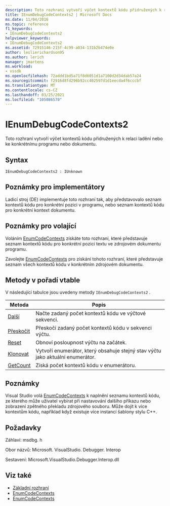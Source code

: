 ```yaml
---
description: Toto rozhraní vytvoří výčet kontextů kódu přidružených k relaci ladění nebo ke konkrétnímu programu nebo dokumentu.
title: IEnumDebugCodeContexts2 | Microsoft Docs
ms.date: 11/04/2016
ms.topic: reference
f1_keywords:
- IEnumDebugCodeContexts2
helpviewer_keywords:
- IEnumDebugCodeContexts2
ms.assetid: 72915146-215f-4c99-a034-131b2b474e0e
author: leslierichardson95
ms.author: lerich
manager: jmartens
ms.workload:
- vssdk
ms.openlocfilehash: 72addd1bd5a71f8d6051d1a7100d2d34dab57a24
ms.sourcegitcommit: f2916d8fd296b92cc402597d1d1eecda4f6cccbf
ms.translationtype: MT
ms.contentlocale: cs-CZ
ms.lasthandoff: 03/25/2021
ms.locfileid: "105086570"
---
```

# <a name="ienumdebugcodecontexts2"></a>IEnumDebugCodeContexts2
Toto rozhraní vytvoří výčet kontextů kódu přidružených k relaci ladění nebo ke konkrétnímu programu nebo dokumentu.

## <a name="syntax"></a>Syntax

```
IEnumDebugCodeContexts2 : IUnknown
```

## <a name="notes-for-implementers"></a>Poznámky pro implementátory
 Ladicí stroj (DE) implementuje toto rozhraní tak, aby představovalo seznam kontextů kódu pro konkrétní pozici v programu, nebo seznam kontextů kódu pro konkrétní kontext dokumentu.

## <a name="notes-for-callers"></a>Poznámky pro volající
 Voláním [EnumCodeContexts](../../../extensibility/debugger/reference/idebugprogram2-enumcodecontexts.md) získáte toto rozhraní, které představuje seznam kontextů kódu pro konkrétní pozici textu ve zdrojovém dokumentu programu.

 Zavolejte [EnumCodeContexts](../../../extensibility/debugger/reference/idebugdocumentcontext2-enumcodecontexts.md) pro získání tohoto rozhraní, které představuje seznam všech kontextů kódu v konkrétním zdrojovém dokumentu.

## <a name="methods-in-vtable-order"></a>Metody v pořadí vtable
 V následující tabulce jsou uvedeny metody `IEnumDebugCodeContexts2` .

|Metoda|Popis|
|------------|-----------------|
|[Další](../../../extensibility/debugger/reference/ienumdebugcodecontexts2-next.md)|Načte zadaný počet kontextů kódu ve výčtové sekvenci.|
|[Přeskočit](../../../extensibility/debugger/reference/ienumdebugcodecontexts2-skip.md)|Přeskočí zadaný počet kontextů kódu v sekvenci výčtu.|
|[Reset](../../../extensibility/debugger/reference/ienumdebugcodecontexts2-reset.md)|Obnoví posloupnost výčtu na začátek.|
|[Klonovat](../../../extensibility/debugger/reference/ienumdebugcodecontexts2-clone.md)|Vytvoří enumerátor, který obsahuje stejný stav výčtu jako aktuální enumerátor.|
|[GetCount](../../../extensibility/debugger/reference/ienumdebugcodecontexts2-getcount.md)|Získá počet kontextů kódu v enumerátoru.|

## <a name="remarks"></a>Poznámky
 Visual Studio volá [EnumCodeContexts](../../../extensibility/debugger/reference/idebugprogram2-enumcodecontexts.md) k naplnění seznamu kontextů kódu, ze kterého může uživatel vybírat při nastavování dalšího příkazu nebo zobrazení zpětného překladu zdrojového souboru. Může dojít k více kontextům kódu, například když existuje více instancí šablony stylu C++.

## <a name="requirements"></a>Požadavky
 Záhlaví: msdbg. h

 Obor názvů: Microsoft. VisualStudio. Debugger. Interop

 Sestavení: Microsoft.VisualStudio.Debugger.Interop.dll

## <a name="see-also"></a>Viz také
- [Základní rozhraní](../../../extensibility/debugger/reference/core-interfaces.md)
- [EnumCodeContexts](../../../extensibility/debugger/reference/idebugprogram2-enumcodecontexts.md)
- [EnumCodeContexts](../../../extensibility/debugger/reference/idebugdocumentcontext2-enumcodecontexts.md)
